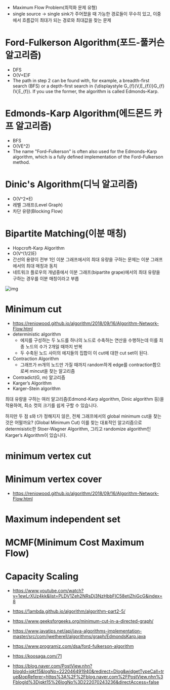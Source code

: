 

- Maximum Flow Problem(최적화 문제 유형)
- single source -> single sink가 주어졌을 때 가능한 경로들이 무수히 있고, 
  이중에서 흐름값이 최대가 되는 경로와 최대값을 찾는 문제


# Ford-Fulkerson Algorithm(포드-풀커슨 알고리즘)
- DFS
- O(V+E)F
- The path in step 2 can be found with, 
  for example, a breadth-first search (BFS) or a depth-first search in 
  {\displaystyle G_{f}(V,E_{f})}G_{f}(V,E_{f}). 
  If you use the former, the algorithm is called Edmonds–Karp.



# Edmonds-Karp Algorithm(에드몬드 카프 알고리즘)
- BFS
- O(VE^2)
- The name "Ford–Fulkerson" is often also used for the Edmonds–Karp algorithm, 
  which is a fully defined implementation of the Ford–Fulkerson method.



# Dinic's Algorithm(디닉 알고리즘)
-  O(V^2*E)
- 레벨 그래프(Level Graph)
- 차단 유량(Blocking Flow)



# Bipartite Matching(이분 매칭)
- Hopcroft-Karp Algorithm
-  O(V^(1/2)E)
- 간선의 용량이 전부 1인 이분 그래프에서의 최대 유량을 구하는 문제는 이분 그래프에서의 최대 매칭과 동치
- 네트워크 플로우의 개념중에서 이분 그래프(bipartite grape)에서의 최대 유량을 구하는 경우를 이분 매칭이라고 부릅

![img](https://www.geeksforgeeks.org/wp-content/uploads/maximum_matching1.png)





# Minimum cut
- https://reniowood.github.io/algorithm/2018/09/16/Algorithm-Network-Flow.html
- deterministic algorithm
  - 에지를 구성하는 두 노드를 하나의 노드로 수축하는 연산을 수행하는데 이를 최종 노드의 수가 2개일 때까지 반복
  - 두 수축된 노드 사이의 에지들의 집합이 이 cut에 대한 cut set이 된다.
- Contraction Algorithm
  - 그래프가 m개의 노드만 가질 때까지 random하게 edge를 contraction함으로써 mincut을 찾는 알고리즘
- Contradict(G, m) 알고리즘
- Karger’s Algorithm
- Karger–Stein algorithm

최대 유량을 구하는 여러 알고리즘(Edmond-Karp algorithm, Dinic algorithm 등)을 적용하여, 
최소 컷의 크기를 쉽게 구할 수 있습니다.

하지만 두 점 s와 t가 정해지지 않은, 전체 그래프에서의 global minimum cut을 찾는 것은 어떨까요? 
(Global Minimum Cut)
이를 찾는 대표적인 알고리즘으로 determisistic한 Stoer-Wagner Algorithm, 
그리고 randomize algorithm인 Karger’s Algorithm이 있습니다.

# minimum vertex cut

# Minimum vertex cover
- https://reniowood.github.io/algorithm/2018/09/16/Algorithm-Network-Flow.html

# Maximum independent set

# MCMF(Minimum Cost Maximum Flow)

# Capacity Scaling
- https://www.youtube.com/watch?v=1ewLrXUz4kk&list=PLDV1Zeh2NRsDj3NzHbbFIC58etjZhiGcG&index=8


- https://1ambda.github.io/algorithm/algorithm-part2-5/
- https://www.geeksforgeeks.org/minimum-cut-in-a-directed-graph/
- https://www.javatips.net/api/java-algorithms-implementation-master/src/com/jwetherell/algorithms/graph/EdmondsKarp.java
- https://www.programiz.com/dsa/ford-fulkerson-algorithm
- https://koosaga.com/71
- https://blog.naver.com/PostView.nhn?blogId=jqkt15&logNo=222046491940&redirect=Dlog&widgetTypeCall=true&topReferer=https%3A%2F%2Fblog.naver.com%2FPostView.nhn%3FblogId%3Djqkt15%26logNo%3D222070243236&directAccess=false